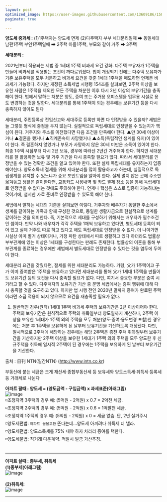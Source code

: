 ```yaml
---
layout: post
optimized_image: https://user-images.githubusercontent.com/13609186/158834851-5c5d7736-001b-448d-8bb6-eb99f2f16233.jpg
paginate: true

---
```


**양도세 중과세 :** 
(1)1주택자는 양도세 면제
(2)다주택자
   부부 세대분리일때 ➡ 동일세대
   남편1주택 부인1주택일때 ➡ 2주택
   아들1주택, 부모와 같이 거주 ➡ 3주택

**세대분리 :** 

2021년부터 적용되는 세법 중 1세대 1주택 비과세 요건 강화. 다주택 보유자가 1주택을 만들어 비과세를 적용받는 조건이 까다로워졌다.
법이 개정되기 전에는 다주택 보유자가 기존 보유주택을 모두 처분하고 비과세 요건을 갖춘 1세대 1주택을 매도하면 언제든 비과세가 가능했다. 하지만 개정된 소득세법 시행령 154조를 살펴보면, 2주택 이상을 보유한 사람은 1주택을 제외한 모든 주택을 처분한 이후 다시 2년 이상의 보유기간을 충족해야 한다. 
법에서 말하는 처분은 양도, 증여 또는 주거용 오피스텔을 업무용 시설로 용도 변경하는 것을 말한다. 
세대분리를 통해 1주택이 되는 경우에는 보유기간 등을 다시 충족하지 않아도 된다

세대분리, 주민등록상 전입신고와 세대주로 등록만 하면 다 인정받을 수 있을까? 세법은 늘 그렇듯 형식에 중점을 두지 않는다. 실질적으로 독립세대로 인정받을 수 있는지가 핵심이 된다.
거주지와 주소를 이전했다면 다음 조건을 만족해야 한다. ▲만 30세 이상이거나 ▲결혼을 했거나 ▲직계존속이 사망했거나 ▲소득(독립적인 생계를 유지)이 있어야 한다. 즉 결혼하지 않았거나 부모가 사망하지 않은 30세 미만은 소득이 있어야 한다.
최종 1주택 시점부터 다시 2년 보유, 경우에 따라선 2년간 거주해야 한다. 하지만 세대분리를 잘 활용하면 보유 및 거주 기간을 다시 충족할 필요가 없다. 따라서 세대분리를 인정받을 수 있는 정확한 조건을 알고 있어야 한다.
또한 실제 독립세대를 유지하는지 입증해야한다. 양도소득세 절세를 위해 세대분리를 많이 활용하고자 하는데, 실질적으로 독립생계를 유지할 수 있느냐가 중요 포인트임을 알아야 한다. 실제 멀지 않은 곳에 주소만 옮겨놓고 생활은 같이한다면, 교통카드 사용내역 및 카드 결제 장소 등을 통해 독립세대로 인정받을 수 없다는 것에도 주의해야 한다. 언제나 핵심은 스스로 입증이 가능하냐는 것이기에, 철저한 자료 준비로 인정받을 수 있도록 해야 한다.

세법에서 말하는 세대의 기준을 살펴보면 이렇다. 거주자와 배우자가 동일한 주소에서 생계를 같이하는 가족과 함께 구성한 것으로, 동일한 생활자금으로 현실적으로 생계를 같이하는 것을 의미한다. 즉, 기본적으로 세대를 구성하기 위해서는 배우자가 필수조건인 셈이다. 만약 나와 배우자가 각각 주택을 1채씩 보유하고 있다면, 별도세대 등록이 되어 있고 실제 거주도 따로 하고 있다고 해도 독립세대로 인정받을 수 없다. 더 나아가면 사실상 이미 별거 상태이거나, 가정 파탄 상태에서 따로 생활하고 있다 하더라도 법률상 부부관계에 있는 이상은 1세대를 구성한다는 판례도 존재한다. 법률상의 이혼을 통해 부부관계를 종료하는 경우에만 세법에서 별도세대로 인정받을 수 있다는 것을 염두에 두어야 한다.

세대분리 요건을 갖췄다면, 절세를 위한 세대분리도 가능하다. 가령, 父가 1주택이고 子가 이미 증여받은 1주택을 보유하고 있다면 세대분리를 통해 父가 1세대 1주택을 만들어도 보유기간 등의 요건을 다시 충족할 필요가 없다. 다만, 여기서 중요한 부분은 증여 시기라고 할 수 있다. 다주택자의 보유기간 기산 중 분명 세법에서는 증여 행위에 대해 다시 충족할 것을 요구하고 있다. 하지만 법 시행 전인 2020년 말까지 증여가 완료된 주택이라면 소급 적용이 되지 않으므로 요건을 재충족할 필요가 없다.



1) 일반적인 경우(원칙)
1세대 1주택 비과세 주택의 보유기간은 2년 이상이어야 한다. 주택의 보유기간은 원칙적으로 주택의 취득일부터 양도일까지 계산하나, 2주택 이상을 보유한 1세대가 1주택 외의 주택을 모두 처분(양도·증여·용도변경 포함)한 경우에는 처분 후 1주택을 보유하게 된 날부터 보유기간을 기산하도록 개정됐다.
다만, 일시적으로 2주택에 해당하는 경우에는 해당 2주택은 종전 주택 취득일부터 보유기간을 기산하지만 2주택 이상을 보유한 1세대가 1주택 외의 주택을 모두 양도한 후 신규주택을 취득해 일시적 2주택이 된 경우에는 1주택을 보유하게 된 날부터 보유기간을 기산한다.

출처 : 日刊 NTN(일간NTN) (http://www.intn.co.kr)























부동산에 붙는 세금은 크게 재산세·종합부동산세 등 보유세와 양도소득세·취득세·등록세 등 거래세로 나뉜다

**아파트 팔때 : 양도세 = (양도금액 - 구입금액) x 과세표준(아래그림)**<br>
![image](https://thumb.mt.co.kr/06/2021/05/2021051314510663694_1.jpg/dims/optimize/) <br>
◽조정지역 3주택의 경우 예: (5억원 - 2억원) x 0.7 = 2억천 세금. <br>
◽조정지역 2주택의 경우 예: (5억원 - 2억원) x 0.6 = 1억팔천 세금. <br>
◽조정지역 1주택의 경우 예: (5억원 - 2억원) x   0 = 세금  없슴. 단, 2년 실거주시 <br>
◽양도세편법: `아파트 물물교환` 뜬다는데…양도세 아끼려다 취득세 더 낼라. <br>
◽양도세편법: 양도소득세를 75% 내야 하자 차라리 증여를 택한다. <br>
◽양도세불법: 직거래 다운계약. 적발시 벌금 가산추징. <br>
<br>

---

**아파트 살때 : 종부세, 취득세** <br>
**(1)종부세(아래그림)** <br>
![image](http://cdn.bizwatch.co.kr/news/photo/2019/01/24/0e367ee0334549d9740249280791160d112724.jpg)<br>
<br>
**(2)취득세:** <br>
![image](https://t1.daumcdn.net/cfile/blog/2211B6395891DCA237)<br>


---
